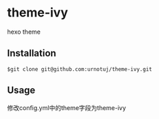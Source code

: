 # theme-ivy
hexo theme

## Installation

    $git clone git@github.com:urnotuj/theme-ivy.git

## Usage

修改config.yml中的theme字段为theme-ivy